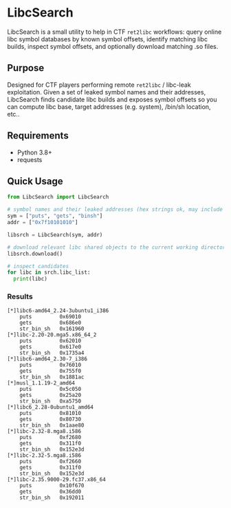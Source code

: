 # LibcSearch
LibcSearch is a small utility to help in CTF `ret2libc` workflows: query online libc symbol databases by known symbol offsets, identify matching libc builds, inspect symbol offsets, and optionally download matching .so files.

## Purpose
Designed for CTF players performing remote `ret2libc` / libc-leak exploitation. Given a set of leaked symbol names and their addresses, LibcSearch finds candidate libc builds and exposes symbol offsets so you can compute libc base, target addresses (e.g. system), /bin/sh location, etc..

## Requirements
- Python 3.8+
- requests

## Quick Usage
```python
from LibcSearch import LibcSearch

# symbol names and their leaked addresses (hex strings ok, may include 0x)
sym = ["puts", "gets", "binsh"]
addr = ["0x7f10101010"]

libsrch = LibcSearch(sym, addr)

# download relevant libc shared objects to the current working directory
libsrch.download()

# inspect candidates
for libc in srch.libc_list:
  print(libc)
```
### Results
```
[*]libc6-amd64_2.24-3ubuntu1_i386
    puts         0x69010
    gets         0x686e0
    str_bin_sh   0x161960
[*]libc-2.20-20.mga5.x86_64_2
    puts         0x62010
    gets         0x617e0
    str_bin_sh   0x1735a4
[*]libc6-amd64_2.30-7_i386
    puts         0x76010
    gets         0x755f0
    str_bin_sh   0x1881ac
[*]musl_1.1.19-2_amd64
    puts         0x5c050
    gets         0x25a20
    str_bin_sh   0xa5750
[*]libc6_2.28-0ubuntu1_amd64
    puts         0x81010
    gets         0x80730
    str_bin_sh   0x1aae80
[*]libc-2.32-8.mga8.i586
    puts         0xf2680
    gets         0x311f0
    str_bin_sh   0x152e3d
[*]libc-2.32-5.mga8.i586
    puts         0xf2660
    gets         0x311f0
    str_bin_sh   0x152e3d
[*]libc-2.35.9000-29.fc37.x86_64
    puts         0x10f670
    gets         0x36dd0
    str_bin_sh   0x192011
```
